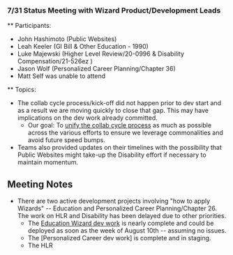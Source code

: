 ### 7/31 Status Meeting with Wizard Product/Development Leads
** Participants:
- John Hashimoto (Public Websites)
- Leah Keeler (GI Bill & Other Education - 1990)
- Luke Majewski (Higher Level Review/20-0996 & Disability Compensation/21-526ez )
- Jason Wolf (Personalized Career Planning/Chapter 36)
- Matt Self was unable to attend

** Topics:

- The collab cycle process/kick-off did not happen prior to dev start and as a result we are moving quickly to close that gap.  This may have implications on the dev work already committed.
  - Our goal: To [unify the collab cycle process](https://github.com/department-of-veterans-affairs/va.gov-team/issues/7549) as much as possible across the various efforts to ensure we leverage commonalities and avoid future speed bumps.
- Teams also provided updates on their timelines with the possibility that Public Websites might take-up the Disability effort if necessary to maintain momentum.

## Meeting Notes

- There are two active development projects involving "how to apply Wizards" -- Education and Personalized Career Planning/Chapter 26.  The work on HLR and Disability has been delayed due to other priorities.
  - The [Education Wizard dev work](https://github.com/department-of-veterans-affairs/va.gov-team/issues/11227) is nearly complete and could be deployed as soon as the week of August 10th -- assuming no issues.
  - The [Personalized Career dev work] is complete and in staging.
  - The HLR
